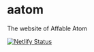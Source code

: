 # aatom
The website of Affable Atom

[![Netlify Status](https://api.netlify.com/api/v1/badges/89585d74-2809-4654-9cf3-8610a9e97315/deploy-status)](https://app.netlify.com/sites/nifty-mcnulty-facb29/deploys)

